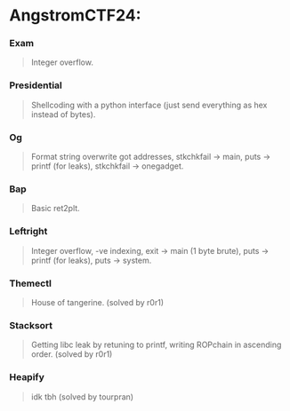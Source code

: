 AngstromCTF24:
=======

<h3> Exam </h3>

> Integer overflow.

<h3> Presidential </h3>

> Shellcoding with a python interface (just send everything as hex instead of bytes).

<h3> Og </h3>

> Format string overwrite got addresses, stkchkfail -> main, puts -> printf (for leaks), stkchkfail -> onegadget.

<h3> Bap </h3>

> Basic ret2plt.

<h3> Leftright </h3>

> Integer overflow, -ve indexing, exit -> main (1 byte brute), puts -> printf (for leaks), puts -> system.

<h3> Themectl </h3>

> House of tangerine. (solved by r0r1)

<h3> Stacksort </h3>

> Getting libc leak by retuning to printf, writing ROPchain in ascending order. (solved by r0r1)

<h3> Heapify </h3>

> idk tbh (solved by tourpran)
